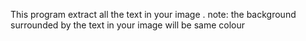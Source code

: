 This program extract all the text in your image .
note: the background surrounded by the text in your image will be same colour
